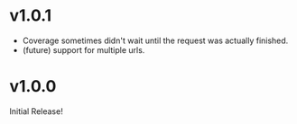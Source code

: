 # v1.0.1

* Coverage sometimes didn't wait until the request was actually finished.
* (future) support for multiple urls.

# v1.0.0

Initial Release!